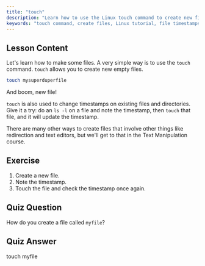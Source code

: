 ```yaml
---
title: "touch"
description: "Learn how to use the Linux touch command to create new files and update timestamps. This beginner-friendly guide helps you understand file management."
keywords: "touch command, create files, Linux tutorial, file timestamps, Linux for beginners, Linux guide, basic commands"
---
```


## Lesson Content

Let's learn how to make some files. A very simple way is to use the `touch` command. `touch` allows you to create new empty files.

```bash
touch mysuperduperfile
```

And boom, new file!

`touch` is also used to change timestamps on existing files and directories. Give it a try: do an `ls -l` on a file and note the timestamp, then `touch` that file, and it will update the timestamp.

There are many other ways to create files that involve other things like redirection and text editors, but we'll get to that in the Text Manipulation course.

## Exercise

1. Create a new file.
2. Note the timestamp.
3. Touch the file and check the timestamp once again.

## Quiz Question

How do you create a file called `myfile`?

## Quiz Answer

touch myfile
